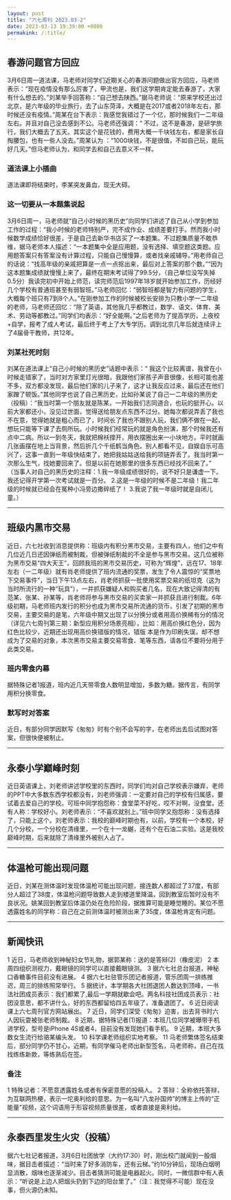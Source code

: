 ```yaml
---
layout: post
title: "六七周刊 2023.03-2"
date: 2023-03-13 19:39:00 +0800
permakink: /:title/
---
```


## 春游问题官方回应
3月6日周一道法课，马老师对同学们近期关心的春游问题做出官方回应，马老师表示：“现在疫情没有那么厉害了，甲流也是，我们这学期肯定能去春游了，大家有什么想去的。”刘某举手回答称：“自己想去陕西。”据马老师说：“原来学校还出过北京，是六年级的毕业旅行，去了山东菏泽，大概是在2017或者2018年左右，那时候还没有疫情。”周某在台下表示：我感觉我错过了一个亿，那时候我们一二年级左右。并且对自己没去感到不公。马老师还强调：“ 不过，这不是春游，是研学旅行，我们大概去了五天。其实这个是花钱的，费用大概一千块钱左右，都是家长自掏腰包，也有一些人没去。”周某认为 ：“1000块钱，不是很值，不如自己玩，能玩好几天。”但马老师认为，和同学去和自己去意义不一样。
### 道法课上小插曲
道法课即将结束时，李某突发鼻血，现无大碍。
### 这一切要从一本题集说起
3月6日周一，马老师就“自己小时候的黑历史”向同学们讲述了自己从小学到参加工作的过程：“我小时候的老师特别严，完不成作业、成绩差要打手。然而我小时候数学成绩恰好很差，于是自己去新华书店买了一本题集。不过题集质量不敢恭维，据马老师本人描述：“一本题集中全是应用题，没有选择、填空题这类题。应用题答案只有答案没有计算过程，只能自己慢慢算，或者找亲戚辅导。”用老师自己的话说：“找高年级的亲戚把算是一点一点抠出来，最后对上答案的那个数。”“因为这本题集成绩就慢慢上来了，最终在期末考试得了99.5分，（自己单位没写失掉0.5分）我读完初中开始上师范，读完师范后1997年18岁就开始参加工作，历经好几个学校有普通班甚至有弱智班。”马老师回忆：“弱智班都是智力有问题的学生，大概每个班只有7到8个人。”在刚参加工作的时候被校长安排为只教小学一二年级的老师，马老师还回忆：“除了英语，其他我几乎都教过，数学、语文、体育、美术、劳动等都教过。”同学们均表示：“好全能啊。”之后老师为了提高学历，上夜校+自学，报考了成人考试，最后终于考上了大专学历。调到北京几年后就连续评上了4届骨干教师，共12年。
### 刘某社死时刻
刘某在道法课上“自己小时候的黑历史”话题中表示：“ 我这个比较离谱，我曾在小时候走错家了，当时对方家里灯光很暗，我跟他们家孩子声音很像，长相可能也差不多，双方都没发现，最后他们家的儿子来了，这才让我反应过来，最后还在他们家蹭了顿饭。”其他同学也说了自己黑历史，比如孙某说了自己一二年级的黑历史（投稿）：“我当时第一个朋友就是陈某，一开始我们志同道合，也玩的挺开心。以前大家都还小，没见过世面，觉得送给朋友点东西不过分。她每次都说弄丢了我也不在意，觉得她就是粗心而已了，时间长了我也不跟别人玩，我们俩不做在一起，想玩只能等下课了去厕所玩。小时候我们经常玩的就是角色扮演，那个时候我还有点中二病。所以一到冬天，我就把棉袄撑开，用衣摆圈出来一小块地方。平时就画几张画摆在地上当背景，然后折几个千纸鹤当角色。别人都看不见，自娱自乐可高兴了，这事一直到一年级快结束了，她把我姑姑送给我的项链弄丢了。我当时第一次那么生气，找她要回来了。但是以前在她那里的很多东西已经找不回来了。”
（当事人对自己的黑历史的注释：1.我一年级成绩很好的，说不好只是谦虚一下。我还记得开学第一次考试就是一百分。  2.这是一年级的时候不是二年级！我二年级的时候就已经会在冤种小冯旁边撒碎纸了！ 3.我说了我一年级时就是自闭儿童。）


----------


## 班级内黑市交易
近日，六七社收到消息提供称：班级内有积分黑市交易，主要有四人，他们之中有几位近几日还因弹纸而被制裁，但被弹纸制裁的不全是参与黑市交易。这几位被称为黑市交易“四大天王”，回顾我班的黑市交易历史，可称为“辉煌”，远在17、18年左右（一二年级）就有肖老师提供了班内流通的奖票，发生了令人震惊的“奖票地下交易事件”，当日下午13点左右，肖老师抓获一批使用奖票交易的纸坦克（这为当时所流行的一种“玩具”），一并抓获嫌疑人和购买者几名，现在大致记得清的有范某、张某、孙某等，肖老师将参与黑市交易的买卖家一并抓获且进行制裁。6年级初期，马老师班内发行的积分也成为黑市交易所流通的货币，引发了初期的黑市交易，主要交易的是笔，六年级中期又出现了以分换分或者用高价换稀有分的情况（详见六七周刊第三期：新型应用积分场景亮相），比如：用高价换红色分，因为红色比较少，近期还出现用高价换错版的情况，错版
本是作为印刷失误，却不想成为了交易的对象，本次黑市交易主要交易零食、笔等东西，请各位不要将分用于此类交易。
### 班内零食内幕
据特殊记者1报道，班内近几天带零食人数明显增加，多数为糖。据传言，有同学用积分换零食。
### 默写时对答案
近日，有部分同学因默写《匆匆》时有个别不会写的字，在老师出去后试图对答案，但很快便被制止。


----------


## 永泰小学巅峰时刻
近日英语课上，刘老师讲述学校里的东西时，同学们均对自己学校表示嫌弃，老师的PPT中大多数东西学校都没有，刘老师强调：一定要对自己的学校有归属感，要试着去爱自己的学校。可班中同学抱怨称：食堂菜不好吃，哎不对啊，没食堂。还有人称：学校好小。刘老师表示：“不喜欢就别上。”班中同学又抱怨称：没有选择了，只能上这个。刘老师表示：我校的巅峰时期也有，以前，学校有一个本校，好几个分校，一个分校在清缘里，一个在十一龙樾，还有个在石油二实验。这是我校巅峰时期，后来就除了清缘里外被别人占了。


----------


## 体温枪可能出现问题
近日，刘某在测体温时发现体温枪可能出现问题，接连数人都超过了37度，有部分人超过了38度，体温枪问题导致数人走到楼道里降温，回到教室后暂时没有不良状况。姚某回到教室后体温仍处在危险阶段，据推算可能是睡觉睡的。某位不愿透露姓名的同学称：自己在之前测体温时被测出来了35度，体温枪肯定有问题。


----------


## 新闻快讯
1 近日，马老师收到神秘妇女节礼物，据郭某称：送的是答辩(2)（橡皮泥）
2 本周四组织测视力，戴眼镜的同学可以直接戴眼镜测。
3 据六七社总台报道，神秘口香糖事件目前没有进展。
4 据六七社驻管乐团记者报道，管乐团周一排练推迟，周三的排练照常举行。
5 据统计，本学期各大社团退团人数达到顶峰，一书法社团成员表示：我们都累了,最后一学期就歇会吧。两名科技社团成员表示：社团没意思，都不讲什么，好的东西都留给四五年级了，准备退团了。
6 近日阅读课上六七周刊官方网站展出。
7 近日，同学们深受《匆匆》迫害，出去背书时六人因玩耍被张老师制裁。
8 近期，据特殊记者(1)报道：本班几位同学被曝带手机进学校，型号是iPhone 4S或者4，目前没有发现她们看手机。
9 近期，本班大多数女生流行给骆某编头发。
10 科学课老师组织实地考察。
11 马老师繁体签名结束后，部分同学仍不甘心，近期，有同学催马老师出新型签名，马老师称，自己在找找练练新款，等练熟后在签。
### 备注
1 特殊记者：不愿意透露姓名或者有保密意愿的投稿人。
2 答辩：全称依托答辩，为互联网热梗，表示一坨奥利给的意思。为一名叫“八龙孙国帅”的博主上传的“正能量”视频，这个词语用于形容视频质量很差，或者直接是奥利给。


----------


## 永泰西里发生火灾（投稿）
据六七社记者报道，3月6日社团放学（大约17:30）时，刚出校门就闻到一股烟味，据目击者描述：“当时来了好多消防车，还有云梯。”约10分钟后，现场白烟明显消散，烟味也逐渐减少。目击者猜测可能是电器起火。同时，一微信群中有人表示：“听说是上边人把烟头扔到下边的阳台里了。”（注：我觉得不可能）现在没事，但火源仍未知。





